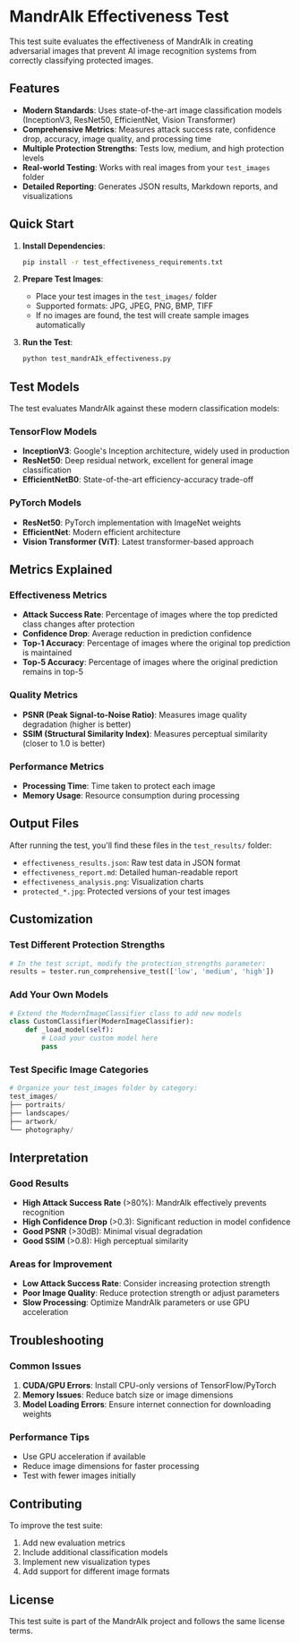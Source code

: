 # MandrAIk Effectiveness Test

This test suite evaluates the effectiveness of MandrAIk in creating adversarial images that prevent AI image recognition systems from correctly classifying protected images.

## Features

- **Modern Standards**: Uses state-of-the-art image classification models (InceptionV3, ResNet50, EfficientNet, Vision Transformer)
- **Comprehensive Metrics**: Measures attack success rate, confidence drop, accuracy, image quality, and processing time
- **Multiple Protection Strengths**: Tests low, medium, and high protection levels
- **Real-world Testing**: Works with real images from your `test_images` folder
- **Detailed Reporting**: Generates JSON results, Markdown reports, and visualizations

## Quick Start

1. **Install Dependencies**:
   ```bash
   pip install -r test_effectiveness_requirements.txt
   ```

2. **Prepare Test Images**:
   - Place your test images in the `test_images/` folder
   - Supported formats: JPG, JPEG, PNG, BMP, TIFF
   - If no images are found, the test will create sample images automatically

3. **Run the Test**:
   ```bash
   python test_mandrAIk_effectiveness.py
   ```

## Test Models

The test evaluates MandrAIk against these modern classification models:

### TensorFlow Models
- **InceptionV3**: Google's Inception architecture, widely used in production
- **ResNet50**: Deep residual network, excellent for general image classification
- **EfficientNetB0**: State-of-the-art efficiency-accuracy trade-off

### PyTorch Models
- **ResNet50**: PyTorch implementation with ImageNet weights
- **EfficientNet**: Modern efficient architecture
- **Vision Transformer (ViT)**: Latest transformer-based approach

## Metrics Explained

### Effectiveness Metrics
- **Attack Success Rate**: Percentage of images where the top predicted class changes after protection
- **Confidence Drop**: Average reduction in prediction confidence
- **Top-1 Accuracy**: Percentage of images where the original top prediction is maintained
- **Top-5 Accuracy**: Percentage of images where the original prediction remains in top-5

### Quality Metrics
- **PSNR (Peak Signal-to-Noise Ratio)**: Measures image quality degradation (higher is better)
- **SSIM (Structural Similarity Index)**: Measures perceptual similarity (closer to 1.0 is better)

### Performance Metrics
- **Processing Time**: Time taken to protect each image
- **Memory Usage**: Resource consumption during processing

## Output Files

After running the test, you'll find these files in the `test_results/` folder:

- `effectiveness_results.json`: Raw test data in JSON format
- `effectiveness_report.md`: Detailed human-readable report
- `effectiveness_analysis.png`: Visualization charts
- `protected_*.jpg`: Protected versions of your test images

## Customization

### Test Different Protection Strengths
```python
# In the test script, modify the protection_strengths parameter:
results = tester.run_comprehensive_test(['low', 'medium', 'high'])
```

### Add Your Own Models
```python
# Extend the ModernImageClassifier class to add new models
class CustomClassifier(ModernImageClassifier):
    def _load_model(self):
        # Load your custom model here
        pass
```

### Test Specific Image Categories
```python
# Organize your test_images folder by category:
test_images/
├── portraits/
├── landscapes/
├── artwork/
└── photography/
```

## Interpretation

### Good Results
- **High Attack Success Rate** (>80%): MandrAIk effectively prevents recognition
- **High Confidence Drop** (>0.3): Significant reduction in model confidence
- **Good PSNR** (>30dB): Minimal visual degradation
- **Good SSIM** (>0.8): High perceptual similarity

### Areas for Improvement
- **Low Attack Success Rate**: Consider increasing protection strength
- **Poor Image Quality**: Reduce protection strength or adjust parameters
- **Slow Processing**: Optimize MandrAIk parameters or use GPU acceleration

## Troubleshooting

### Common Issues
1. **CUDA/GPU Errors**: Install CPU-only versions of TensorFlow/PyTorch
2. **Memory Issues**: Reduce batch size or image dimensions
3. **Model Loading Errors**: Ensure internet connection for downloading weights

### Performance Tips
- Use GPU acceleration if available
- Reduce image dimensions for faster processing
- Test with fewer images initially

## Contributing

To improve the test suite:
1. Add new evaluation metrics
2. Include additional classification models
3. Implement new visualization types
4. Add support for different image formats

## License

This test suite is part of the MandrAIk project and follows the same license terms. 